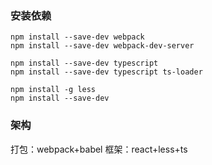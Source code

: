 ### 安装依赖
```
npm install --save-dev webpack
npm install --save-dev webpack-dev-server 

npm install --save-dev typescript
npm install --save-dev typescript ts-loader

npm install -g less
npm install --save-dev 

```


### 架构
打包：webpack+babel
框架：react+less+ts

